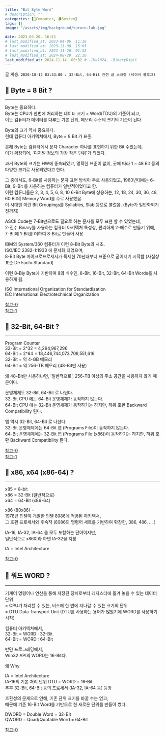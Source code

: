 ```yaml
---
title: "Bit Byte Word"
# description: ""
categories: [💫Computer, 🌘System]
tags: []
image: "/assets/img/background/kururu-lab.jpg"

date: 2023-03-20. 16:53
# last_modified_at: 2023-04-06. 11:16
# last_modified_at: 2023-11-08. 15:03
# last_modified_at: 2023-11-26. 01:52
# last_modified_at: 2024-08-29. 22:10
last_modified_at: 2024-11-14. 00:32 # -1K=1024, -BinaryDigit
---
```


글 계승.
`2020-10-12 03:33:00 : 32-Bit, 64-Bit 관련 글 스크랩 (네이버 블로그)`  

## 💫 Byte = 8 Bit ?

---

Byte는 중요하다.  
Byte는 CPU가 한번에 처리하는 데이터 크기 = Word(TDU)의 기준이 되고,  
이는 컴퓨터가 데이터를 다루는 기본 단위, 메모리 주소의 크기의 기준이 된다.  

Byte의 크기 역시 중요하다.  
현대 컴퓨터 아키텍쳐에서, Byte = 8 Bit 가 표준.  

본래 Byte는 컴퓨터에서 문자 Character 하나를 표현하기 위한 Bit 수였는데,  
이가 확장되어, '디지털 정보의 가장 작은 단위'가 되었다.  

과거 Byte의 크기는 HW에 종속되었고, 명확한 표준이 없어, 곳에 따라 1 ~ 48 Bit 등의 다양한 크기로 사용되었다고 한다.  

그 중에서도, 6-Bit를 사용하는 문자 표현 방식이 주로 사용되었고, 1960년대에는 6-Bit, 9-Bit 를 사용하는 컴퓨터가 일반적이었다고 함.  
이런 컴퓨터들은 2, 3, 4, 5, 6, 8, 10 6-Bit Byte에 상응하는, 12, 18, 24, 30, 36, 48, 60 Bit의 Memory Word를 주로 사용했음.  
이 시대엔 이런 Bit Groupings를 Syllables, Slab 등으로 불렀음. (Byte가 일반화되기 전까지)  

ASCII Code는 7-Bit만으로도 필요로 하는 문자를 모두 표현 할 수 있었는데,  
2-진수 Binary를 사용하는 컴퓨터 아키텍쳐 특성상, 편리하게 2-배수로 만들기 위해,  
7-Bit에 1-Bit를 더하여 8-Bit로 만들어 사용  

IBM의 System/360 컴퓨터가 이런 8-Bit Byte의 시초.  
ISO/IEC 2382-1:1933 에 문서화 되었으며,  
8-Bit Byte 마이크로프로세서가 득세한 70년대부터 표준으로 굳어지기 시작함 (사실상 표준 De Facto Standard)  

이런 8-Biy Byte에 기반하여 8의 배수인, 8-Bit, 16-Bit, 32-Bit, 64-Bit Words를 사용하게 됨.  

ISO International Organization for Standardization  
IEC International Electrotechnical Organization  

[참고-0](https://softwareengineering.stackexchange.com/questions/120126/what-is-the-history-of-why-bytes-are-eight-bits)  
[참고-1](https://en.wikipedia.org/wiki/Byte)  

## 💫 32-Bit, 64-Bit ?

---

Program Counter  
32-Bit = 2^32 = 4,294,967,296  
64-Bit = 2^64 = 18,446,744,073,709,551,616  
32-Bit = 약 4-GB 메모리  
64-Bit = 약 256-TB 메모리 (48-Bit만 사용)  

왜 48-Bit만 사용하냐면, '일반적으로', 256-TB 이상의 주소 공간을 사용하지 않기 때문이다.  

운영체제도 32-Bit, 64-Bit 로 나뉜다.  
32-Bit CPU 에는 64-Bit 운영체제가 동작하지 않는다.  
64-Bit CPU 에는 32-Bit 운영체제가 동작하기는 하지만, 하위 호환 Backward Compatibility 된다.  

앱 역시 32-Bit, 64-Bit 로 나뉜다.  
32-Bit 운영체제에는 64-Bit 앱 (Programs File)이 동작하지 않는다.  
64-Bit 운영체제에는 32-Bit 앱 (Programs File (x86))이 동작하기는 하지만, 하위 호환 Backward Compatibility 된다.  

[참고-0](https://blog.naver.com/sharpsoul/221777128846)  
[참고-1](https://eine.tistory.com/entry/64%EB%B9%84%ED%8A%B8-32%EB%B9%84%ED%8A%B8-CPU%EC%99%80-%EC%9A%B4%EC%98%81%EC%B2%B4%EC%A0%9C-%EC%97%90-%EB%8C%80%ED%95%98%EC%97%AC)  

## 💫 x86, x64 (x86-64) ?

---

x85 = 8-bit  
x86 = 32-Bit (일반적으로)  
x64 = 64-Bit (x86-64)  

x86 (80x86) =  
1978년 인텔이 개발한 인텔 8086에 적용된 아키텍쳐,  
그 호환 프로세서와 후속작 (8086의 명령어 세트를 기반하여 확장한, 386, 486, ...  )  

IA-16, IA-32, IA-64 를 모두 포함하는 단어이지만,  
일반적으로 x86이라 하면 IA-32을 지칭  

IA = Intel Architecture  

[참고-0](https://ko.wikipedia.org/wiki/X86)  

## 💫 워드 WORD ?

---

기계어 명령어나 연산을 통해 저장된 장치로부터 레지스터에 옮겨 놓을 수 있는 데이터 단위  
= CPU가 처리할 수 있는, 버스에 한 번에 지나갈 수 있는 크기의 단위  
= DTU Data Transport Unit (DTU를 사용하는 용어가 많았기에 WORD를 사용하기 시작)  

컴퓨터 아키텍쳐에서,  
32-Bit = WORD : 32-Bit  
64-Bit = WORD : 64-Bit  

반먄 프로그래밍에서,  
Win32 API의 WORD는 16-Bit다.  

왜 Why  

IA = Intel Architecture  
IA-16의 기본 처리 단위 DTU = WORD = 16-Bit  
추후 32-Bit, 64-Bit 등의 프로세서 (IA-32, IA-64 등) 등장  

호환성의 문제으로 인해, 기존 단위 크기를 바꿀 수는 없고,  
때문에 기존 16-Bit Word를 기반으로 한 새로운 단위를 만들어 썼다.  

DWORD = Double Word = 32-Bit  
QWORD = Quad/Quotable Word = 64-Bit  

[참고-0](https://bebesoft.tistory.com/12?category=887595)  
